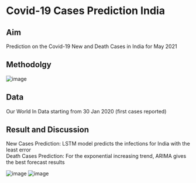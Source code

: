 # Covid-19 Cases Prediction India

## Aim 
Prediction on the Covid-19 New and Death Cases in India for May 2021

## Methodolgy
![image](https://user-images.githubusercontent.com/101043843/159215262-ce2585a3-cbc4-4dc6-9c11-14e6e7581f7d.png)

## Data 
Our World In Data starting from 30 Jan 2020 (first cases reported)

## Result and Discussion 
New Cases Prediction: LSTM model predicts the infections for India with the least error <br> 
Death Cases Prediction: For the exponential increasing trend, ARIMA gives the best forecast results

![image](https://user-images.githubusercontent.com/101043843/159215887-40d91c87-d60f-49dc-a94e-3e18bb69a239.png)
![image](https://user-images.githubusercontent.com/101043843/159216821-08d00e94-4701-4feb-a038-2b7ac3cb15c4.png)
